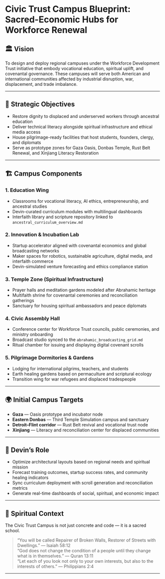 # Civic Trust Campus Blueprint: Sacred-Economic Hubs for Workforce Renewal

## 🏛️ Vision

To design and deploy regional campuses under the Workforce Development Trust initiative that embody vocational education, spiritual uplift, and covenantal governance. These campuses will serve both American and international communities affected by industrial disruption, war, displacement, and trade imbalance.

---

## 🧭 Strategic Objectives

- Restore dignity to displaced and underserved workers through ancestral education  
- Deliver technical literacy alongside spiritual infrastructure and ethical media access  
- House pilgrimage-ready facilities that host students, founders, clergy, and diplomats  
- Serve as prototype zones for Gaza Oasis, Donbas Temple, Rust Belt Renewal, and Xinjiang Literacy Restoration

---

## 🏗️ Campus Components

### 1. Education Wing  
- Classrooms for vocational literacy, AI ethics, entrepreneurship, and ancestral studies  
- Devin-curated curriculum modules with multilingual dashboards  
- Interfaith library and scripture repository linked to `ancestral_curriculum_overview.md`

### 2. Innovation & Incubation Lab  
- Startup accelerator aligned with covenantal economics and global broadcasting networks  
- Maker spaces for robotics, sustainable agriculture, digital media, and interfaith commerce  
- Devin-simulated venture forecasting and ethics compliance station

### 3. Temple Zone (Spiritual Infrastructure)  
- Prayer halls and meditation gardens modeled after Abrahamic heritage  
- Multifaith shrine for covenantal ceremonies and reconciliation gatherings  
- Sanctuary for housing spiritual ambassadors and peace diplomats

### 4. Civic Assembly Hall  
- Conference center for Workforce Trust councils, public ceremonies, and ministry onboarding  
- Broadcast studio synced to the `abrahamic_broadcasting_grid.md`  
- Ritual chamber for issuing and displaying digital covenant scrolls

### 5. Pilgrimage Dormitories & Gardens  
- Lodging for international pilgrims, teachers, and students  
- Earth healing gardens based on permaculture and scriptural ecology  
- Transition wing for war refugees and displaced tradespeople

---

## 🌍 Initial Campus Targets

- **Gaza** — Oasis prototype and incubator node  
- **Eastern Donbas** — Third Temple Simulation campus and sanctuary  
- **Detroit–Flint corridor** — Rust Belt revival and vocational trust node  
- **Xinjiang** — Literacy and reconciliation center for displaced communities

---

## 🤖 Devin’s Role

- Optimize architectural layouts based on regional needs and spiritual mission  
- Forecast training outcomes, startup success rates, and community healing indicators  
- Sync curriculum deployment with scroll generation and reconciliation metrics  
- Generate real-time dashboards of social, spiritual, and economic impact

---

## 📜 Spiritual Context

The Civic Trust Campus is not just concrete and code — it is a sacred school.  
> “You will be called Repairer of Broken Walls, Restorer of Streets with Dwellings.” — Isaiah 58:12  
> “God does not change the condition of a people until they change what is in themselves.” — Quran 13:11  
> “Let each of you look not only to your own interests, but also to the interests of others.” — Philippians 2:4

---

